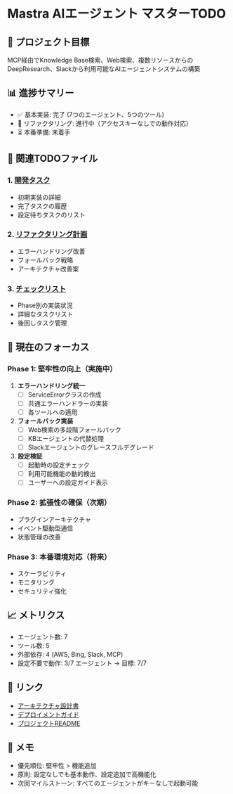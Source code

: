# Mastra AIエージェント マスターTODO

## 🎯 プロジェクト目標
MCP経由でKnowledge Base検索、Web検索、複数リソースからのDeepResearch、Slackから利用可能なAIエージェントシステムの構築

## 📊 進捗サマリー
- ✅ 基本実装: 完了 (7つのエージェント、5つのツール)
- 🔄 リファクタリング: 進行中（アクセスキーなしでの動作対応）
- ⏳ 本番準備: 未着手

## 📁 関連TODOファイル

### 1. [開発タスク](./mastra-agent-development.md)
- 初期実装の詳細
- 完了タスクの履歴
- 設定待ちタスクのリスト

### 2. [リファクタリング計画](./mastra-agent-refactoring.md)
- エラーハンドリング改善
- フォールバック戦略
- アーキテクチャ改善案

### 3. [チェックリスト](../../docs/todo-mastra-agent.md)
- Phase別の実装状況
- 詳細なタスクリスト
- 後回しタスク管理

## 🚀 現在のフォーカス

### Phase 1: 堅牢性の向上（実施中）
1. **エラーハンドリング統一**
   - [ ] ServiceErrorクラスの作成
   - [ ] 共通エラーハンドラーの実装
   - [ ] 各ツールへの適用

2. **フォールバック実装**
   - [ ] Web検索の多段階フォールバック
   - [ ] KBエージェントの代替処理
   - [ ] Slackエージェントのグレースフルデグレード

3. **設定検証**
   - [ ] 起動時の設定チェック
   - [ ] 利用可能機能の動的検出
   - [ ] ユーザーへの設定ガイド表示

### Phase 2: 拡張性の確保（次期）
- プラグインアーキテクチャ
- イベント駆動型通信
- 状態管理の改善

### Phase 3: 本番環境対応（将来）
- スケーラビリティ
- モニタリング
- セキュリティ強化

## 📈 メトリクス
- エージェント数: 7
- ツール数: 5
- 外部依存: 4 (AWS, Bing, Slack, MCP)
- 設定不要で動作: 3/7 エージェント → 目標: 7/7

## 🔗 リンク
- [アーキテクチャ設計書](../../docs/mastra-agent-architecture.md)
- [デプロイメントガイド](../../docs/deployment-guide.md)
- [プロジェクトREADME](../../agent/README.md)

## 📝 メモ
- 優先順位: 堅牢性 > 機能追加
- 原則: 設定なしでも基本動作、設定追加で高機能化
- 次回マイルストーン: すべてのエージェントがキーなしで起動可能